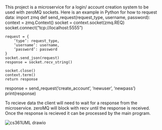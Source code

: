 This project is a microservice for a login/ account creation system to be used with
zeroMQ sockets. Here is an example in Python for how to request data:
import zmq
def send_request(request_type, username, password):
	context = zmq.Context()
	socket = context.socket(zmq.REQ)
	socket.connect(“tcp://localhost:5555”)

	request = {
		‘type’: request_type,
		‘username’: username,
		‘password’: password
	}
	socket.send_json(request)
	response = socket.recv_string()

	socket.close()
	context.term()
	return response

response = send_request(‘create_account’, ‘newuser’, ‘newpass’)
print(response) 

To recieve data the client will need to wait for a response from the microservice.
zeroMQ will block with recv until the response is received. Once the response is
recieved it can be processed by the main program.


![cs361UML drawio](https://github.com/bremnere/CS361_Partner_Project/assets/122298391/00dd6f20-6816-46bb-bfa7-b7c68e136a6c)

